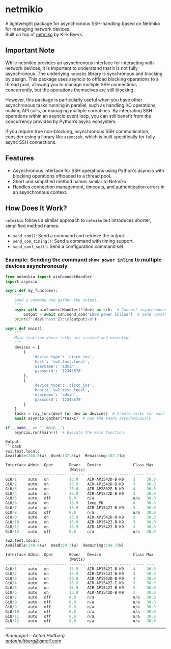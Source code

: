 # netmikio
A lightweight package for asynchronous SSH-handling based on Netmiko for managing network devices.  
Built on top of [netmiko](https://github.com/ktbyers/netmiko) by Kirk Byers.

## Important Note
While netmikio provides an asynchronous interface for interacting with network devices, it is important to understand that it is not fully asynchronous. The underlying `netmiko` library is synchronous and blocking by design. This package uses asyncio to offload blocking operations to a thread pool, allowing you to manage multiple SSH connections concurrently, but the operations themselves are still blocking.

However, this package is particularly useful when you have other asynchronous tasks running in parallel, such as handling I/O operations, making API calls, or managing multiple coroutines. By integrating SSH operations within an asyncio event loop, you can still benefit from the concurrency provided by Python’s async ecosystem.

If you require true non-blocking, asynchronous SSH communication, consider using a library like `asyncssh`, which is built specifically for fully async SSH connections.

## Features
- Asynchronous interface for SSH operations using Python's asyncio with blocking operations offloaded to a thread pool.
- Short and simplified method names similar to Netmiko.
- Handles connection management, timeouts, and authentication errors in an asynchronous context.

## How Does It Work?
`netmikio` follows a similar approach to `netmiko` but introduces shorter, simplified method names:
- `send_com()`: Send a command and retrieve the output.
- `send_com_timing()`: Send a command with timing support.
- `send_conf_set()`: Send a configuration command set.

### Example: Sending the command `show power inline` to multiple devices asynchronously
```python
from netmikio import aioConnectHandler
import asyncio

async def my_func(dev):
    """
    Send a command and gather the output.
    """
    async with aioConnectHandler(**dev) as ssh:  # Connect asynchronously like in Netmiko but with 'async'.
        output = await ssh.send_com('show power inline')  # Send command and retrieve output asynchronously.
    print(f"{dev['host']}:\n{output}\n")

async def main():
    """
    Main function where tasks are created and executed.
    """
    devices = [
        {
            'device_type': 'cisco_ios',
            'host': 'sw1.test.local',
            'username': 'admin',
            'password': '12345678'
        },
        {
            'device_type': 'cisco_ios',
            'host': 'sw2.test.local',
            'username': 'admin',
            'password': '12345678'
        }
    ]
    tasks = [my_func(dev) for dev in devices]  # Create tasks for each device.
    await asyncio.gather(*tasks)  # Run the tasks asynchronously.

if __name__ == '__main__':
    asyncio.run(main())  # Execute the main function.

Output:
```bash
sw1.test.local:
Available:240.0(w)  Used:137.8(w)  Remaining:102.2(w)

Interface Admin  Oper       Power   Device              Class Max
                            (Watts)
--------- ------ ---------- ------- ------------------- ----- ----
Gi0/1     auto   on         13.9    AIR-AP1542D-B-K9    3     30.0
Gi0/2     auto   on         13.9    AIR-AP1542D-B-K9    3     30.0
Gi0/3     auto   on         26.6    AIR-AP2802E-B-K9    4     30.0
Gi0/4     auto   on         13.9    AIR-AP1542D-B-K9    3     30.0
Gi0/5     auto   off        0.0     n/a                 n/a   30.0
Gi0/6     auto   on         13.9    Ieee PD             4     30.0
Gi0/7     auto   on         13.9    AIR-AP1542I-B-K9    3     30.0
Gi0/8     auto   off        0.0     n/a                 n/a   30.0
Gi0/9     auto   on         13.9    AIR-AP1542D-B-K9    3     30.0
Gi0/10    auto   on         13.9    AIR-AP1542I-B-K9    3     30.0
Gi0/11    auto   on         13.9    AIR-AP1542I-B-K9    3     30.0
Gi0/12    auto   off        0.0     n/a                 n/a   30.0

sw2.test.local:
Available:240.0(w)  Used:99.3(w)  Remaining:140.7(w)

Interface Admin  Oper       Power   Device              Class Max
                            (Watts)
--------- ------ ---------- ------- ------------------- ----- ----
Gi0/1     auto   on         13.9    AIR-AP1542I-B-K9    4     30.0
Gi0/2     auto   on         13.9    AIR-AP1542I-B-K9    3     30.0
Gi0/3     auto   on         29.8    AIR-AP1562D-B-K9    4     30.0
Gi0/4     auto   on         13.9    AIR-AP1542I-E-K9    3     30.0
Gi0/5     auto   on         13.9    AIR-AP1542I-B-K9    3     30.0
Gi0/6     auto   on         13.9    AIR-AP1542D-B-K9    3     30.0
Gi0/7     auto   off        0.0     n/a                 n/a   30.0
Gi0/8     auto   off        0.0     n/a                 n/a   30.0
Gi0/9     auto   off        0.0     n/a                 n/a   30.0
Gi0/10    auto   off        0.0     n/a                 n/a   30.0
Gi0/11    auto   off        0.0     n/a                 n/a   30.0
Gi0/12    auto   off        0.0     n/a                 n/a   30.0
```

---
*thamuppet - Anton Hultberg* <br>
*antonhultberg@gmail.com* <br>

